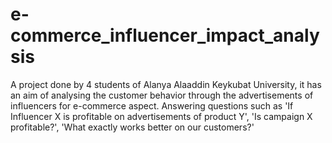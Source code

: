 # e-commerce_influencer_impact_analysis
A project done by 4 students of Alanya Alaaddin Keykubat University, it has an aim of analysing the customer behavior through the advertisements of influencers for e-commerce aspect. Answering questions such as 'If Influencer X is profitable on advertisements of product Y', 'Is campaign X profitable?', 'What exactly works better on our customers?'
